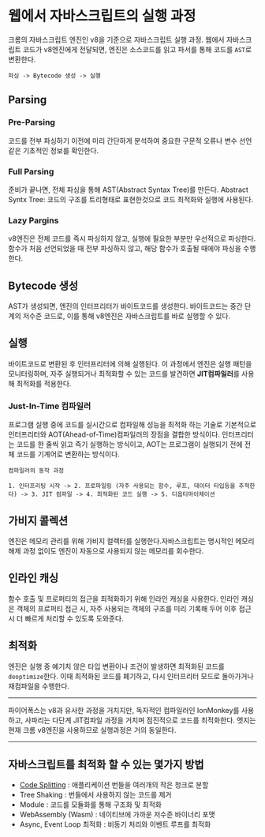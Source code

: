 # 웹에서 자바스크립트의 실행 과정

크롬의 자바스크립트 엔진인 v8을 기준으로 자바스크립트 실행 과정.
웹에서 자바스크립트 코드가 v8엔진에게 전달되면, 엔진은 소스코드를 읽고 파서를 통해 코드를 `AST`로 변환한다.

```text
파싱 -> Bytecode 생성 -> 실행
```

## Parsing

### Pre-Parsing

코드를 전부 파싱하기 이전에 미리 간단하게 분석하여 중요한 구문적 오류나 변수 선언같은 기초적인 정보를 확인한다.

### Full Parsing

준비가 끝나면, 전체 파싱을 통해 AST(Abstract Syntax Tree)를 만든다.
Abstract Syntx Tree: 코드의 구조를 트리형태로 표현한것으로 코드 최적화와 실행에 사용된다.

### Lazy Pargins

v8엔진은 전체 코드를 즉시 파싱하지 않고, 실행에 필요한 부분만 우선적으로 파싱한다. 함수가 처음 선언되었을 때 전부 파싱하지 않고, 해당 함수가 호출될 때에야 파싱을 수행한다.

## Bytecode 생성

AST가 생성되면, 엔진의 인터프리터가 바이트코드를 생성한다. 바이트코드는 중간 단계의 저수준 코드로, 이를 통해 v8엔진은 자바스크립트를 바로 실행할 수 있다.

## 실행

바이트코드로 변환된 후 인터프리터에 의해 실행된다. 이 과정에서 엔진은 실행 패턴을 모니터링하며, 자주 실행되거나 최적화할 수 있는 코드를 발견하면 **JIT컴파일러**를 사용해 최적화를 적용한다.

### Just-In-Time 컴파일러

프로그램 실행 중에 코드를 실시간으로 컴파일해 성능을 최적화 하는 기술로 기본적으로 인터프리터와 AOT(Ahead-of-Time)컴파일러의 장점을 결합한 방식이다. 인터프리터는 코드를 한 줄씩 읽고 즉기 실행하는 방식이고, AOT는 프로그램이 실행되기 전에 전체 코드를 기계어로 변환하는 방식이다.

```text
컴파일러의 동작 과정

1. 인터프리팅 시작 -> 2. 프로파일링 (자주 사용되는 함수, 루프, 데이터 타입등을 추적한다) -> 3. JIT 컴파일 -> 4. 최적화된 코드 실행 -> 5. 디옵티마이제이션
```

## 가비지 콜렉션

엔진은 메모리 관리를 위해 가비지 컬렉터를 실행한다.자바스크립트는 명시적인 메모리 해제 과정 없이도 엔진이 자동으로 사용되지 않는 메모리를 회수한다.

## 인라인 캐싱

함수 호출 및 프로퍼티의 접근을 최적화하기 위해 인라인 캐싱을 사용한다. 인라인 캐싱은 객체의 프로퍼티 접근 시, 자주 사용되는 객체의 구조를 미리 기록해 두어 이후 접근 시 더 빠르게 처리할 수 있도록 도와준다.

## 최적화

엔진은 실행 중 예기치 않은 타입 변환이나 조건이 발생하면 최적화된 코드를 `deoptimize`한다. 이때 최적화된 코드를 폐기하고, 다시 인터프리터 모드로 돌아가거나 재컴파일을 수행한다.

---

파이어폭스는 v8과 유사한 과정을 거치지만, 독자적인 컴파일러인 IonMonkey를 사용하고, 사파리는 다단계 JIT컴파일 과정을 거치며 점진적으로 코드를 최적화한다. 엣지는 현재 크롬 v8엔진을 사용하므로 실행과정은 거의 동일한다.

---

## 자바스크립트를 최적화 할 수 있는 몇가지 방법

- [Code Splitting](react/code-splitting) : 애플리케이션 번들을 여러개의 작은 청크로 분할
- Tree Shaking : 번들에서 사용하지 않는 코드를 제거
- Module : 코드를 모듈화를 통해 구조화 및 최적화
- WebAssembly (Wasm) : 네이티브에 가까운 저수준 바이너리 포맷
- Async, Event Loop 최적화 : 비동기 처리와 이벤트 루프를 최적화
